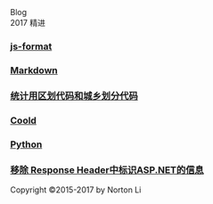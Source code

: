 <link href="assets/css/page.css" rel="stylesheet" />
<link rel="shortcut icon" href="favicon.ico">
<div class="item-header">Blog
<div class="sub-title">2017 精进</div>
</div>

### [js-format](./js-format)

### [Markdown](./markdown)

### [统计用区划代码和城乡划分代码](https://wenku.baidu.com/view/53c04ad56037ee06eff9aef8941ea76e58fa4ab3)

### [Coold](http://www.coolde.cn)

### [Python]()

### [移除 Response Header中标识ASP.NET的信息](./remove-response-header)

<div class="footer">
    <p>Copyright ©2015-2017 by Norton Li</p>
</div>
